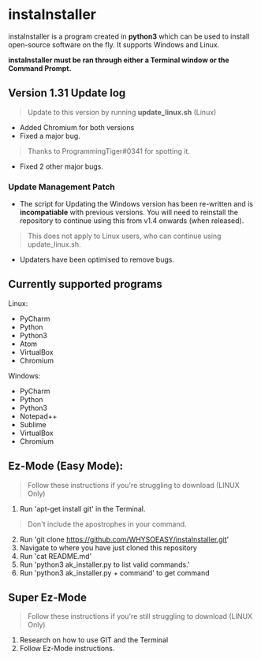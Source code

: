 # instaInstaller
instaInstaller is a program created in **python3** which can be used to install open-source software on the fly. It supports Windows and Linux.

**instaInstaller must be ran through either a Terminal window or the Command Prompt.**

## Version 1.31 Update log
> Update to this version by running **update_linux.sh** (Linux)
- Added Chromium for both versions
- Fixed a major bug.
> Thanks to ProgrammingTiger\#0341 for spotting it.
- Fixed 2 other major bugs.
### Update Management Patch
- The script for Updating the Windows version has been re-written and is **incompatiable** with previous versions. You will need to reinstall the repository to continue using this from v1.4 onwards (when released). 
> This does not apply to Linux users, who can continue using update_linux.sh.
- Updaters have been optimised to remove bugs.

## Currently supported programs
Linux:
* PyCharm
* Python
* Python3
* Atom
* VirtualBox
* Chromium

Windows:
* PyCharm
* Python
* Python3
* Notepad++
* Sublime
* VirtualBox
* Chromium

## Ez-Mode (Easy Mode):
> Follow these instructions if you're struggling to download (LINUX Only)
1. Run 'apt-get install git' in the Terminal.
> Don't include the apostrophes in your command.
2. Run 'git clone https://github.com/WHYSOEASY/instaInstaller.git'
3. Navigate to where you have just cloned this repository
4. Run 'cat README.md'
5. Run 'python3 ak_installer.py to list valid commands.'
6. Run 'python3 ak_installer.py + command' to get command

## Super Ez-Mode
> Follow these instructions if you're still struggling to download (LINUX Only)
1. Research on how to use GIT and the Terminal
2. Follow Ez-Mode instructions.
